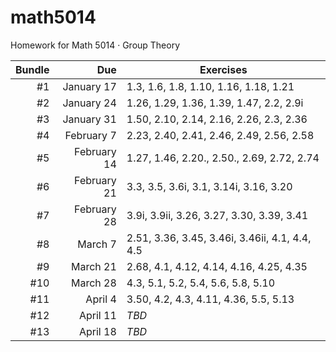 # math5014
Homework for Math 5014 · Group Theory

Bundle | Due | Exercises
---: | ---: | ---
\#1 | January 17 | 1.3, 1.6, 1.8, 1.10, 1.16, 1.18, 1.21
\#2 | January 24 | 1.26, 1.29, 1.36, 1.39, 1.47, 2.2, 2.9i
\#3 | January 31 | 1.50, 2.10, 2.14, 2.16, 2.26, 2.3, 2.36
\#4 | February 7 | 2.23, 2.40, 2.41, 2.46, 2.49, 2.56, 2.58
\#5 | February 14 | 1.27, 1.46, 2.20., 2.50., 2.69, 2.72, 2.74
\#6 | February 21 | 3.3, 3.5, 3.6i, 3.1, 3.14i, 3.16, 3.20
\#7 | February 28 | 3.9i, 3.9ii, 3.26, 3.27, 3.30, 3.39, 3.41
\#8 | March 7 | 2.51, 3.36, 3.45, 3.46i, 3.46ii, 4.1, 4.4, 4.5
\#9 | March 21 | 2.68, 4.1, 4.12, 4.14, 4.16, 4.25, 4.35
\#10 |  March 28 | 4.3, 5.1, 5.2, 5.4, 5.6, 5.8, 5.10
\#11 |  April 4 | 3.50, 4.2, 4.3, 4.11, 4.36, 5.5, 5.13
\#12 |  April	11 | _TBD_
\#13 |  April 18 | _TBD_
